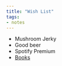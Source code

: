 ```yaml
---
title: "Wish List"
tags:
- notes
---
```


- Mushroom Jerky
- Good beer
- Spotify Premium
- [Books](https://www.amazon.com/hz/wishlist/ls/2QQKNU2CKJG3P)